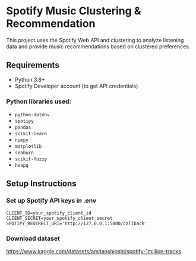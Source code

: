 # Spotify Music Clustering & Recommendation

This project uses the Spotify Web API and clustering to analyze listening data and provide music recommendations based on clustered preferences.

## Requirements

- Python 3.8+
- Spotify Developer account (to get API credentials)

### Python libraries used:

- `python-dotenv`
- `spotipy`
- `pandas`
- `scikit-learn`
- `numpy`
- `matplotlib`
- `seaborn`
- `scikit-fuzzy`
- `heapq`

## Setup Instructions
### Set up Spotify API keys in .env
```env
CLIENT_ID=your_spotify_client_id
CLIENT_SECRET=your_spotify_client_secret
SPOTIPY_REDIRECT_URI='http://127.0.0.1:5000/callback'
```

### Download dataset
https://www.kaggle.com/datasets/amitanshjoshi/spotify-1million-tracks
